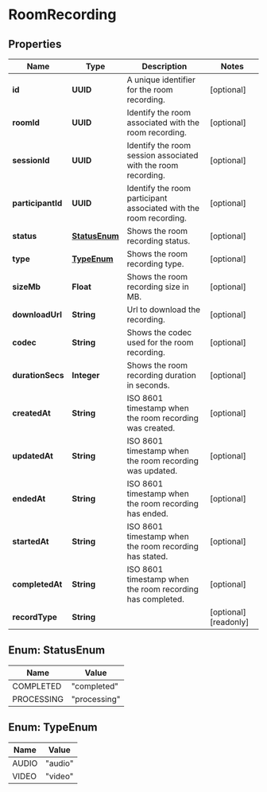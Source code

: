 

# RoomRecording


## Properties

| Name | Type | Description | Notes |
|------------ | ------------- | ------------- | -------------|
|**id** | **UUID** | A unique identifier for the room recording. |  [optional] |
|**roomId** | **UUID** | Identify the room associated with the room recording. |  [optional] |
|**sessionId** | **UUID** | Identify the room session associated with the room recording. |  [optional] |
|**participantId** | **UUID** | Identify the room participant associated with the room recording. |  [optional] |
|**status** | [**StatusEnum**](#StatusEnum) | Shows the room recording status. |  [optional] |
|**type** | [**TypeEnum**](#TypeEnum) | Shows the room recording type. |  [optional] |
|**sizeMb** | **Float** | Shows the room recording size in MB. |  [optional] |
|**downloadUrl** | **String** | Url to download the recording. |  [optional] |
|**codec** | **String** | Shows the codec used for the room recording. |  [optional] |
|**durationSecs** | **Integer** | Shows the room recording duration in seconds. |  [optional] |
|**createdAt** | **String** | ISO 8601 timestamp when the room recording was created. |  [optional] |
|**updatedAt** | **String** | ISO 8601 timestamp when the room recording was updated. |  [optional] |
|**endedAt** | **String** | ISO 8601 timestamp when the room recording has ended. |  [optional] |
|**startedAt** | **String** | ISO 8601 timestamp when the room recording has stated. |  [optional] |
|**completedAt** | **String** | ISO 8601 timestamp when the room recording has completed. |  [optional] |
|**recordType** | **String** |  |  [optional] [readonly] |



## Enum: StatusEnum

| Name | Value |
|---- | -----|
| COMPLETED | &quot;completed&quot; |
| PROCESSING | &quot;processing&quot; |



## Enum: TypeEnum

| Name | Value |
|---- | -----|
| AUDIO | &quot;audio&quot; |
| VIDEO | &quot;video&quot; |



